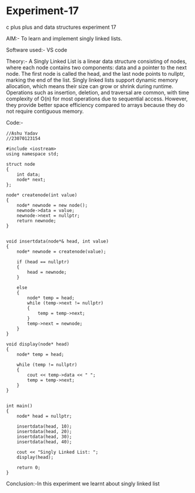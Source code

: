 # Experiment-17
c plus plus and data structures experiment 17

AIM:- To learn and implement singly linked lists.

Software used:- VS code

Theory:-
A Singly Linked List is a linear data structure consisting of nodes, where each node contains two components: data and a pointer to the next node. The first node is called the head, and the last node points to nullptr, marking the end of the list. Singly linked lists support dynamic memory allocation, which means their size can grow or shrink during runtime. Operations such as insertion, deletion, and traversal are common, with time complexity of O(n) for most operations due to sequential access. However, they provide better space efficiency compared to arrays because they do not require contiguous memory.

Code:-
```
//Ashu Yadav
//23070123154

#include <iostream>
using namespace std;

struct node 
{
    int data;     
    node* next;
};

node* createnode(int value) 
{
    node* newnode = new node();  
    newnode->data = value;       
    newnode->next = nullptr; 
    return newnode;
}


void insertdata(node*& head, int value) 
{
    node* newnode = createnode(value);

    if (head == nullptr) 
    {
        head = newnode;
    } 
    
    else 
    {
        node* temp = head;
        while (temp->next != nullptr) 
        {
            temp = temp->next;
        }
        temp->next = newnode;
    }
}

void display(node* head) 
{
    node* temp = head;

    while (temp != nullptr) 
    {
        cout << temp->data << " ";
        temp = temp->next;
    }
}


int main() 
{
    node* head = nullptr;

    insertdata(head, 10);
    insertdata(head, 20);
    insertdata(head, 30);
    insertdata(head, 40);

    cout << "Singly Linked List: ";
    display(head);

    return 0;
}
```


Conclusion:-In this experiment we learnt about singly linked list


